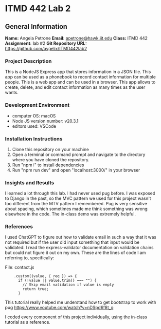 # ITMD 442 Lab 2

## General Information

**Name:** Angela Petrone
**Email:** <apetrone@hawk.iit.edu>
**Class:** ITMD 442
**Assignment:** lab #2
**Git Repository URL:** <https://github.com/avgelix/ITMD442lab2>

### Project Description

This is a NodeJS Express app that stores information in a JSON file. This app can be used as a phonebook to record contact information for multiple people. This is a web app and can be used in a browser. This app allows to create, delete, and edit contact information as many times as the user wants.

### Development Environment

- computer OS: macOS
- Node JS version number: v20.3.1
- editors used: VSCode

### Installation Instructions

1. Clone this repository on your machine
2. Open a terminal or command prompt and navigate to the directory where you have cloned the repository.
3. Run "npm i" to install dependencies
4. Run "npm run dev" and open "localhost:3000/" in your browser

### Insights and Results

I learned a lot through this lab. I had never used pug before. I was exposed to Django in the past, so the MVC pattern we used for this project wasn't too different from the MTV pattern I remembered. Pug is very sensitive about spacing, which sometimes made me think something was wrong elsewhere in the code. The in-class demo was extremely helpful.

### References

I used ChatGPT to figure out how to validate email in such a way that it was not required but if the user did input something that input would be validated. I read the express-validator documentation on validation chains but could not figure it out on my own. These are the lines of code I am referring to, specifically:

File: contact.js

        .custom((value, { req }) => {
          if (!value || value.trim() === "") {
            // Skip email validation if value is empty
            return true;
          }

This tutorial really helped me understand how to get bootstrap to work with pug <https://www.youtube.com/watch?v=nDSpd6f8t_o>

I coded every component of this project individually, using the in-class tutorial as a reference.
